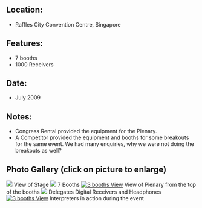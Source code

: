 
## Location:
 - Raffles City Convention Centre, Singapore

## Features:
 - 7 booths
 - 1000 Receivers

## Date:
 - July 2009

## Notes:
 - Congress Rental provided the equipment for the Plenary.
 - A Competitor provided the equipment and booths for some breakouts for the same event. We had many enquiries, why we were not doing the breakouts as well?

## Photo Gallery (click on picture to enlarge)
[ ![ ](wp-content/uploads/2011/09/interpol_stage_s.jpg)](wp-content/uploads/2011/09/interpol_stage_l.jpg) View of Stage
[ ![  ](wp-content/uploads/2011/09/interpol_7booths_s.jpg)](wp-content/uploads/2011/09/interpol_7booths_l.jpg) 7 Booths
[ ![3 booths View](wp-content/uploads/2011/09/interpol_planery_s.jpg)](wp-content/uploads/2011/09/interpol_planery_l.jpg) View of Plenary from the top of the booths
[ ![ ](wp-content/uploads/2011/09/interpol_delegates_s.jpg)](wp-content/uploads/2011/09/interpol_delegates_l.jpg) Delegates Digital Receivers and Headphones
[ ![3 booths View](wp-content/uploads/2011/09/interpol_interpreter_s.jpg)](wp-content/uploads/2011/09/interpol_interpreter_l.jpg) Interpreters in action during the event
